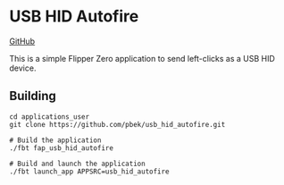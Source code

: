 # USB HID Autofire

[GitHub](https://github.com/pbek/usb_hid_autofire)

This is a simple Flipper Zero application to send left-clicks as a USB HID device.

## Building

```shell
cd applications_user
git clone https://github.com/pbek/usb_hid_autofire.git

# Build the application
./fbt fap_usb_hid_autofire

# Build and launch the application
./fbt launch_app APPSRC=usb_hid_autofire
```
